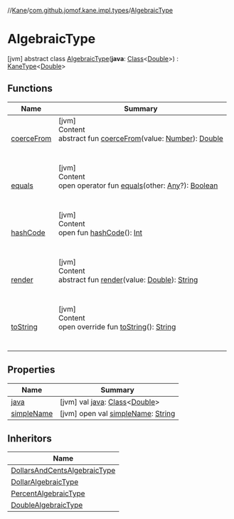 //[Kane](../../index.md)/[com.github.jomof.kane.impl.types](../index.md)/[AlgebraicType](index.md)



# AlgebraicType  
 [jvm] abstract class [AlgebraicType](index.md)(**java**: [Class](https://docs.oracle.com/javase/8/docs/api/java/lang/Class.html)<[Double](https://kotlinlang.org/api/latest/jvm/stdlib/kotlin/-double/index.html)>) : [KaneType](../-kane-type/index.md)<[Double](https://kotlinlang.org/api/latest/jvm/stdlib/kotlin/-double/index.html)>    


## Functions  
  
|  Name|  Summary| 
|---|---|
| <a name="com.github.jomof.kane.impl.types/AlgebraicType/coerceFrom/#kotlin.Number/PointingToDeclaration/"></a>[coerceFrom](coerce-from.md)| <a name="com.github.jomof.kane.impl.types/AlgebraicType/coerceFrom/#kotlin.Number/PointingToDeclaration/"></a>[jvm]  <br>Content  <br>abstract fun [coerceFrom](coerce-from.md)(value: [Number](https://kotlinlang.org/api/latest/jvm/stdlib/kotlin/-number/index.html)): [Double](https://kotlinlang.org/api/latest/jvm/stdlib/kotlin/-double/index.html)  <br><br><br>
| <a name="kotlin/Any/equals/#kotlin.Any?/PointingToDeclaration/"></a>[equals](../../com.github.jomof.kane.impl.visitor/-difference-visitor/index.md#%5Bkotlin%2FAny%2Fequals%2F%23kotlin.Any%3F%2FPointingToDeclaration%2F%5D%2FFunctions%2F-392968366)| <a name="kotlin/Any/equals/#kotlin.Any?/PointingToDeclaration/"></a>[jvm]  <br>Content  <br>open operator fun [equals](../../com.github.jomof.kane.impl.visitor/-difference-visitor/index.md#%5Bkotlin%2FAny%2Fequals%2F%23kotlin.Any%3F%2FPointingToDeclaration%2F%5D%2FFunctions%2F-392968366)(other: [Any](https://kotlinlang.org/api/latest/jvm/stdlib/kotlin/-any/index.html)?): [Boolean](https://kotlinlang.org/api/latest/jvm/stdlib/kotlin/-boolean/index.html)  <br><br><br>
| <a name="kotlin/Any/hashCode/#/PointingToDeclaration/"></a>[hashCode](../../com.github.jomof.kane.impl.visitor/-difference-visitor/index.md#%5Bkotlin%2FAny%2FhashCode%2F%23%2FPointingToDeclaration%2F%5D%2FFunctions%2F-392968366)| <a name="kotlin/Any/hashCode/#/PointingToDeclaration/"></a>[jvm]  <br>Content  <br>open fun [hashCode](../../com.github.jomof.kane.impl.visitor/-difference-visitor/index.md#%5Bkotlin%2FAny%2FhashCode%2F%23%2FPointingToDeclaration%2F%5D%2FFunctions%2F-392968366)(): [Int](https://kotlinlang.org/api/latest/jvm/stdlib/kotlin/-int/index.html)  <br><br><br>
| <a name="com.github.jomof.kane.impl.types/KaneType/render/#kotlin.Double/PointingToDeclaration/"></a>[render](index.md#%5Bcom.github.jomof.kane.impl.types%2FKaneType%2Frender%2F%23kotlin.Double%2FPointingToDeclaration%2F%5D%2FFunctions%2F-392968366)| <a name="com.github.jomof.kane.impl.types/KaneType/render/#kotlin.Double/PointingToDeclaration/"></a>[jvm]  <br>Content  <br>abstract fun [render](index.md#%5Bcom.github.jomof.kane.impl.types%2FKaneType%2Frender%2F%23kotlin.Double%2FPointingToDeclaration%2F%5D%2FFunctions%2F-392968366)(value: [Double](https://kotlinlang.org/api/latest/jvm/stdlib/kotlin/-double/index.html)): [String](https://kotlinlang.org/api/latest/jvm/stdlib/kotlin/-string/index.html)  <br><br><br>
| <a name="com.github.jomof.kane.impl.types/KaneType/toString/#/PointingToDeclaration/"></a>[toString](../-kane-type/to-string.md)| <a name="com.github.jomof.kane.impl.types/KaneType/toString/#/PointingToDeclaration/"></a>[jvm]  <br>Content  <br>open override fun [toString](../-kane-type/to-string.md)(): [String](https://kotlinlang.org/api/latest/jvm/stdlib/kotlin/-string/index.html)  <br><br><br>


## Properties  
  
|  Name|  Summary| 
|---|---|
| <a name="com.github.jomof.kane.impl.types/AlgebraicType/java/#/PointingToDeclaration/"></a>[java](index.md#%5Bcom.github.jomof.kane.impl.types%2FAlgebraicType%2Fjava%2F%23%2FPointingToDeclaration%2F%5D%2FProperties%2F-392968366)| <a name="com.github.jomof.kane.impl.types/AlgebraicType/java/#/PointingToDeclaration/"></a> [jvm] val [java](index.md#%5Bcom.github.jomof.kane.impl.types%2FAlgebraicType%2Fjava%2F%23%2FPointingToDeclaration%2F%5D%2FProperties%2F-392968366): [Class](https://docs.oracle.com/javase/8/docs/api/java/lang/Class.html)<[Double](https://kotlinlang.org/api/latest/jvm/stdlib/kotlin/-double/index.html)>   <br>
| <a name="com.github.jomof.kane.impl.types/AlgebraicType/simpleName/#/PointingToDeclaration/"></a>[simpleName](index.md#%5Bcom.github.jomof.kane.impl.types%2FAlgebraicType%2FsimpleName%2F%23%2FPointingToDeclaration%2F%5D%2FProperties%2F-392968366)| <a name="com.github.jomof.kane.impl.types/AlgebraicType/simpleName/#/PointingToDeclaration/"></a> [jvm] open val [simpleName](index.md#%5Bcom.github.jomof.kane.impl.types%2FAlgebraicType%2FsimpleName%2F%23%2FPointingToDeclaration%2F%5D%2FProperties%2F-392968366): [String](https://kotlinlang.org/api/latest/jvm/stdlib/kotlin/-string/index.html)   <br>


## Inheritors  
  
|  Name| 
|---|
| <a name="com.github.jomof.kane.impl.types/DollarsAndCentsAlgebraicType///PointingToDeclaration/"></a>[DollarsAndCentsAlgebraicType](../-dollars-and-cents-algebraic-type/index.md)
| <a name="com.github.jomof.kane.impl.types/DollarAlgebraicType///PointingToDeclaration/"></a>[DollarAlgebraicType](../-dollar-algebraic-type/index.md)
| <a name="com.github.jomof.kane.impl.types/PercentAlgebraicType///PointingToDeclaration/"></a>[PercentAlgebraicType](../-percent-algebraic-type/index.md)
| <a name="com.github.jomof.kane.impl.types/DoubleAlgebraicType///PointingToDeclaration/"></a>[DoubleAlgebraicType](../-double-algebraic-type/index.md)

